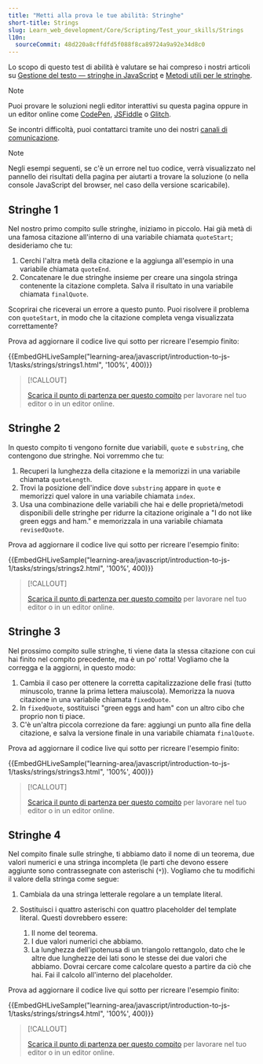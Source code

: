 ```yaml
---
title: "Metti alla prova le tue abilità: Stringhe"
short-title: Strings
slug: Learn_web_development/Core/Scripting/Test_your_skills/Strings
l10n:
  sourceCommit: 48d220a8cffdfd5f088f8ca89724a9a92e34d8c0
---
```


Lo scopo di questo test di abilità è valutare se hai compreso i nostri articoli su [Gestione del testo — stringhe in JavaScript](/it/docs/Learn_web_development/Core/Scripting/Strings) e [Metodi utili per le stringhe](/it/docs/Learn_web_development/Core/Scripting/Useful_string_methods).

> [!NOTE]
> Puoi provare le soluzioni negli editor interattivi su questa pagina oppure in un editor online come [CodePen](https://codepen.io/), [JSFiddle](https://jsfiddle.net/) o [Glitch](https://glitch.com/).
>
> Se incontri difficoltà, puoi contattarci tramite uno dei nostri [canali di comunicazione](/it/docs/MDN/Community/Communication_channels).

> [!NOTE]
> Negli esempi seguenti, se c'è un errore nel tuo codice, verrà visualizzato nel pannello dei risultati della pagina per aiutarti a trovare la soluzione (o nella console JavaScript del browser, nel caso della versione scaricabile).

## Stringhe 1

Nel nostro primo compito sulle stringhe, iniziamo in piccolo. Hai già metà di una famosa citazione all'interno di una variabile chiamata `quoteStart`; desideriamo che tu:

1. Cerchi l'altra metà della citazione e la aggiunga all'esempio in una variabile chiamata `quoteEnd`.
2. Concatenare le due stringhe insieme per creare una singola stringa contenente la citazione completa. Salva il risultato in una variabile chiamata `finalQuote`.

Scoprirai che riceverai un errore a questo punto. Puoi risolvere il problema con `quoteStart`, in modo che la citazione completa venga visualizzata correttamente?

Prova ad aggiornare il codice live qui sotto per ricreare l'esempio finito:

{{EmbedGHLiveSample("learning-area/javascript/introduction-to-js-1/tasks/strings/strings1.html", '100%', 400)}}

> [!CALLOUT]
>
> [Scarica il punto di partenza per questo compito](https://github.com/mdn/learning-area/blob/main/javascript/introduction-to-js-1/tasks/strings/strings1-download.html) per lavorare nel tuo editor o in un editor online.

## Stringhe 2

In questo compito ti vengono fornite due variabili, `quote` e `substring`, che contengono due stringhe. Noi vorremmo che tu:

1. Recuperi la lunghezza della citazione e la memorizzi in una variabile chiamata `quoteLength`.
2. Trovi la posizione dell'indice dove `substring` appare in `quote` e memorizzi quel valore in una variabile chiamata `index`.
3. Usa una combinazione delle variabili che hai e delle proprietà/metodi disponibili delle stringhe per ridurre la citazione originale a "I do not like green eggs and ham." e memorizzala in una variabile chiamata `revisedQuote`.

Prova ad aggiornare il codice live qui sotto per ricreare l'esempio finito:

{{EmbedGHLiveSample("learning-area/javascript/introduction-to-js-1/tasks/strings/strings2.html", '100%', 400)}}

> [!CALLOUT]
>
> [Scarica il punto di partenza per questo compito](https://github.com/mdn/learning-area/blob/main/javascript/introduction-to-js-1/tasks/strings/strings2-download.html) per lavorare nel tuo editor o in un editor online.

## Stringhe 3

Nel prossimo compito sulle stringhe, ti viene data la stessa citazione con cui hai finito nel compito precedente, ma è un po' rotta! Vogliamo che la corregga e la aggiorni, in questo modo:

1. Cambia il caso per ottenere la corretta capitalizzazione delle frasi (tutto minuscolo, tranne la prima lettera maiuscola). Memorizza la nuova citazione in una variabile chiamata `fixedQuote`.
2. In `fixedQuote`, sostituisci "green eggs and ham" con un altro cibo che proprio non ti piace.
3. C'è un'altra piccola correzione da fare: aggiungi un punto alla fine della citazione, e salva la versione finale in una variabile chiamata `finalQuote`.

Prova ad aggiornare il codice live qui sotto per ricreare l'esempio finito:

{{EmbedGHLiveSample("learning-area/javascript/introduction-to-js-1/tasks/strings/strings3.html", '100%', 400)}}

> [!CALLOUT]
>
> [Scarica il punto di partenza per questo compito](https://github.com/mdn/learning-area/blob/main/javascript/introduction-to-js-1/tasks/strings/strings3-download.html) per lavorare nel tuo editor o in un editor online.

## Stringhe 4

Nel compito finale sulle stringhe, ti abbiamo dato il nome di un teorema, due valori numerici e una stringa incompleta (le parti che devono essere aggiunte sono contrassegnate con asterischi (`*`)). Vogliamo che tu modifichi il valore della stringa come segue:

1. Cambiala da una stringa letterale regolare a un template literal.
2. Sostituisci i quattro asterischi con quattro placeholder del template literal. Questi dovrebbero essere:

   1. Il nome del teorema.
   2. I due valori numerici che abbiamo.
   3. La lunghezza dell'ipotenusa di un triangolo rettangolo, dato che le altre due lunghezze dei lati sono le stesse dei due valori che abbiamo. Dovrai cercare come calcolare questo a partire da ciò che hai. Fai il calcolo all'interno del placeholder.

Prova ad aggiornare il codice live qui sotto per ricreare l'esempio finito:

{{EmbedGHLiveSample("learning-area/javascript/introduction-to-js-1/tasks/strings/strings4.html", '100%', 400)}}

> [!CALLOUT]
>
> [Scarica il punto di partenza per questo compito](https://github.com/mdn/learning-area/blob/main/javascript/introduction-to-js-1/tasks/strings/strings4-download.html) per lavorare nel tuo editor o in un editor online.
